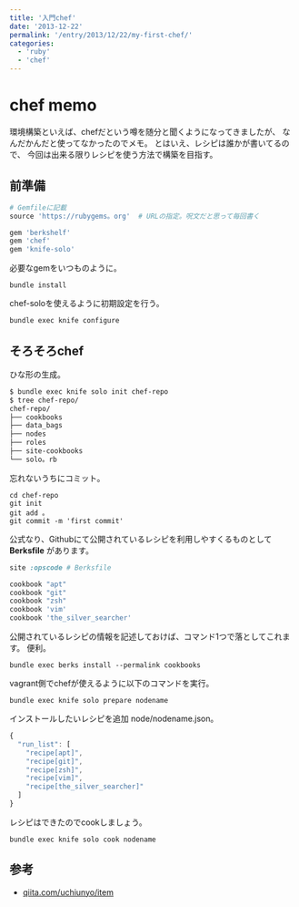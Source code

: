 ```yaml
---
title: '入門chef'
date: '2013-12-22'
permalink: '/entry/2013/12/22/my-first-chef/'
categories:
  - 'ruby'
  - 'chef'
---
```


# chef memo

環境構築といえば、chefだという噂を随分と聞くようになってきましたが、
なんだかんだと使ってなかったのでメモ。 とはいえ、レシピは誰かが書いてるので、
今回は出来る限りレシピを使う方法で構築を目指す。

## 前準備

```ruby
# Gemfileに記載
source 'https://rubygems。org'  # URLの指定。呪文だと思って毎回書く

gem 'berkshelf'
gem 'chef'
gem 'knife-solo'
```

必要なgemをいつものように。

```shell
bundle install
```

chef-soloを使えるように初期設定を行う。

```shell
bundle exec knife configure
```

## そろそろchef

ひな形の生成。

```bash
$ bundle exec knife solo init chef-repo
$ tree chef-repo/
chef-repo/
├── cookbooks
├── data_bags
├── nodes
├── roles
├── site-cookbooks
└── solo。rb
```

忘れないうちにコミット。

```shell
cd chef-repo
git init
git add 。
git commit -m 'first commit'
```

公式なり、Githubにて公開されているレシピを利用しやすくるものとして **Berksfile**
があります。

```ruby
site :opscode # Berksfile

cookbook "apt"
cookbook "git"
cookbook "zsh"
cookbook 'vim'
cookbook 'the_silver_searcher'
```

公開されているレシピの情報を記述しておけば、コマンド1つで落としてこれます。
便利。

```shell
bundle exec berks install --permalink cookbooks
```

vagrant側でchefが使えるように以下のコマンドを実行。

```shell
bundle exec knife solo prepare nodename
```

インストールしたいレシピを追加 node/nodename.json。

```js
{
  "run_list": [
    "recipe[apt]",
    "recipe[git]",
    "recipe[zsh]",
    "recipe[vim]",
    "recipe[the_silver_searcher]"
  ]
}
```

レシピはできたのでcookしましょう。

```shell
bundle exec knife solo cook nodename
```

## 参考

- [qiita.com/uchiunyo/item](https://qiita.com/uchiunyo/items/5aa243f7a39ae443e10d)
